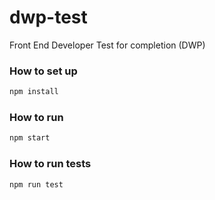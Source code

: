 # dwp-test
Front End Developer Test for completion (DWP)

### How to set up

```bash
npm install
```

### How to run

```bash
npm start
```

### How to run tests

```bash
npm run test
```
